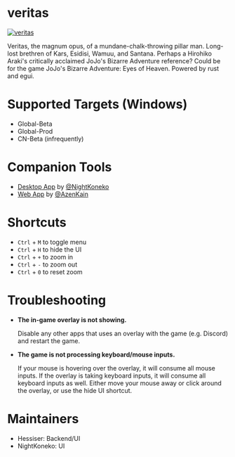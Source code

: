 # veritas
[![veritas](https://img.shields.io/badge/veritas-Discord-%235865F2.svg)](https://discord.gg/Y9kSnPk95H)

Veritas, the magnum opus, of a mundane-chalk-throwing pillar man. Long-lost brethren of Kars, Esidisi, Wamuu, and Santana. Perhaps a Hirohiko Araki's critically acclaimed JoJo's Bizarre Adventure reference? Could be for the game JoJo's Bizarre Adventure: Eyes of Heaven. Powered by rust and egui.

# Supported Targets (Windows)
- Global-Beta
- Global-Prod
- CN-Beta (infrequently)

# Companion Tools
- [Desktop App](https://github.com/NightKoneko/veritas-app) by [@NightKoneko](https://github.com/NightKoneko)
- [Web App](https://sranalysis.kain.id.vn/) by [@AzenKain](https://github.com/AzenKain)

# Shortcuts
- `Ctrl` + `M` to toggle menu
- `Ctrl` + `H` to hide the UI
- `Ctrl` + `+` to zoom in
- `Ctrl` + `-` to zoom out
- `Ctrl` + `0` to reset zoom

# Troubleshooting
- **The in-game overlay is not showing.**

  Disable any other apps that uses an overlay with the game (e.g. Discord) and restart the game.

- **The game is not processing keyboard/mouse inputs.**

  If your mouse is hovering over the overlay, it will consume all mouse inputs. If the overlay is taking keyboard inputs, it will consume all keyboard inputs as well. Either move your mouse away or click around the overlay, or use the hide UI shortcut.

# Maintainers
- Hessiser: Backend/UI
- NightKoneko: UI